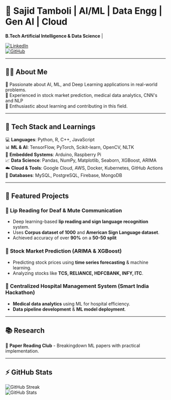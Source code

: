 # 🚀 Sajid Tamboli | AI/ML | Data Engg | Gen AI | Cloud  
**B.Tech Artificial Intelligence & Data Science** |  

[![LinkedIn](https://img.shields.io/badge/LinkedIn-Connect-blue?style=flat-square&logo=linkedin)](www.linkedin.com/in/sajid-tamboli-b505022a8)  
[![GitHub](https://img.shields.io/badge/GitHub-Follow-black?style=flat-square&logo=github)](https://github.com/Sajiiidddd)  

---

## 👨‍💻 About Me  
🔹 Passionate about AI, ML, and Deep Learning applications in real-world problems.  
🔹 Experienced in stock market prediction, medical data analytics, CNN's and NLP  
🔹 Enthusiastic about learning and contributing in this field. 

---

## 🔧 Tech Stack and Learnings
💻 **Languages**: Python, R, C++, JavaScript  
📊 **ML & AI**: TensorFlow, PyTorch, Scikit-learn, OpenCV, NLTK  
📡 **Embedded Systems**:  Arduino, Raspberry Pi  
📈 **Data Science**: Pandas, NumPy, Matplotlib, Seaborn, XGBoost, ARIMA  
☁️ **Cloud & Tools**: Google Cloud, AWS, Docker, Kubernetes, GitHub Actions  
🔗 **Databases**: MySQL, PostgreSQL, Firebase, MongoDB  

---

## 📌 Featured Projects  

### 🔹 **Lip Reading for Deaf & Mute Communication**  
- Deep learning-based **lip reading and sign language recognition** system.  
- Uses **Corpus dataset of 1000** and **American Sign Language dataset**.  
- Achieved accuracy of over **90%** on a **50-50 split**  


### 🔹 **Stock Market Prediction (ARIMA & XGBoost)**  
- Predicting stock prices using **time series forecasting** & machine learning.  
- Analyzing stocks like **TCS, RELIANCE, HDFCBANK, INFY, ITC**.  


### 🔹 **Centralized Hospital Management System (Smart India Hackathon)**  
- **Medical data analytics** using ML for hospital efficiency.  
- **Data pipeline development** & **ML model deployment**.  


---

## 📚 Research   
📝 **Paper Reading Club** - Breakingdown ML papers with practical implementation.  
 


---

## ⚡ GitHub Stats  
![GitHub Streak](https://github-readme-streak-stats.herokuapp.com/?user=Sajiiidddd&theme=radical)  
![GitHub Stats](https://github-readme-stats.vercel.app/api?username=Sajiiidddd&show_icons=true&theme=radical)  
